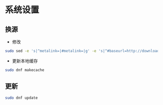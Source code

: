 <!--
 * @Description
 * @Version: 1.0
 * @Author: dalao_li
 * @Email: dalao_li@163.com
 * @Date: 2023-05-14 01:38:16
 * @LastEditors: Please set LastEditors
 * @LastEditTime: 2024-06-06 23:48:50
-->
# 系统设置

## 换源

- 修改

```sh
sudo sed -e 's|^metalink=|#metalink=|g' -e 's|^#baseurl=http://download.example/pub/fedora/linux|baseurl=https://mirrors.ustc.edu.cn/fedora|g' etc/yum.repos.d/fedora.repo /etc/yum.repos.d/fedora-modular.repo /etc/yum.repos.d/fedora-updates.repo /etc/yum.repos.d/fedora-updates-modular.repo
```

- 更新本地缓存

```sh
sudo dnf makecache
```

## 更新

```sh
sudo dnf update
```

